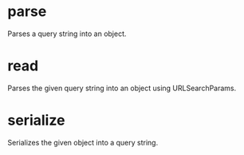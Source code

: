 # parse

Parses a query string into an object.

# read

Parses the given query string into an object using URLSearchParams.

# serialize

Serializes the given object into a query string.
